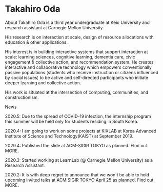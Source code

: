 # Takahiro Oda

About
Takahiro Oda is a third year undergraduate at Keio University and research assistant at Carnegie Mellon University.

 His research is on interaction at scale, design of resource allocations with education & other applications.

His interest is in building interactive systems that support interaction at scale: learning sciences, cognitive learning, dementia care, civic engagement & collective action, and recommendation system. He creates interactive and collaborative technology which empowers conventionally passive populations (students who receive instruction or citizens influenced by social issues) to be active and self-directed participants who initiate deeper learning and collective action. 

His work is situated at the intersection of computing, communities, and constructionism. 


News

2020.5: Due to the spread of COVID-19 infection, the internship program this summer will be held only for students residing in South Korea.

2020.4: I am going to work on some projects at KIXLAB at Korea Advanced Institute of Science and Technology(KAIST) at September 2019.

2020.4: Published the slide at ACM-SIGIR TOKYO as planned. FInd out MORE.

2020.3: Started working at LearnLab (@ Carnegie Mellon University) as a Research Assistant.

2020.2: It is with deep regret to announce that we won't be able to hold upcoming invited talks at ACM SIGIR TOKYO April 25 as planned. Find out MORE.
